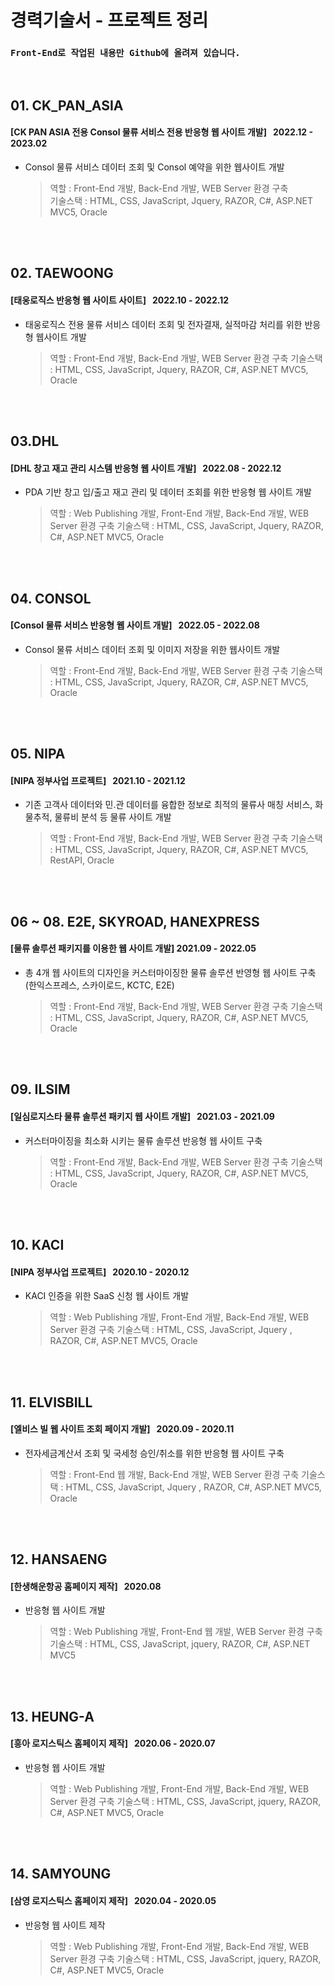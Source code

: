# 경력기술서 - 프로젝트 정리

### `Front-End로 작업된 내용만 Github에 올려져 있습니다.`

<br>

## 01. CK_PAN_ASIA

#### [CK PAN ASIA 전용 Consol 물류 서비스 전용 반응형 웹 사이트 개발] &nbsp; 2022.12 - 2023.02 <br>

- Consol 물류 서비스 데이터 조회 및 Consol 예약을 위한 웹사이트 개발

  > 역할 : Front-End 개발, Back-End 개발, WEB Server 환경 구축 <br>
  > 기술스택 : HTML, CSS, JavaScript, Jquery, RAZOR, C#, ASP.NET MVC5, Oracle

<br><br>

## 02. TAEWOONG

#### [태웅로직스 반응형 웹 사이트 사이트] &nbsp; 2022.10 - 2022.12

- 태웅로직스 전용 물류 서비스 데이터 조회 및 전자결재, 실적마감 처리를 위한 반응형 웹사이트 개발

  > 역할 : Front-End 개발, Back-End 개발, WEB Server 환경 구축
  > 기술스택 : HTML, CSS, JavaScript, Jquery, RAZOR, C#, ASP.NET MVC5, Oracle

<br><br>

## 03.DHL

#### [DHL 창고 재고 관리 시스템 반응형 웹 사이트 개발] &nbsp; 2022.08 - 2022.12

- PDA 기반 창고 입/출고 재고 관리 및 데이터 조회를 위한 반응형 웹 사이트 개발

  > 역할 : Web Publishing 개발, Front-End 개발, Back-End 개발, WEB Server 환경 구축
  > 기술스택 : HTML, CSS, JavaScript, Jquery, RAZOR, C#, ASP.NET MVC5, Oracle

<br><br>

## 04. CONSOL

#### [Consol 물류 서비스 반응형 웹 사이트 개발] &nbsp; 2022.05 - 2022.08

- Consol 물류 서비스 데이터 조회 및 이미지 저장을 위한 웹사이트 개발

  > 역할 : Front-End 개발, Back-End 개발, WEB Server 환경 구축
  > 기술스택 : HTML, CSS, JavaScript, Jquery, RAZOR, C#, ASP.NET MVC5, Oracle

<br><br>

## 05. NIPA

#### [NIPA 정부사업 프로젝트] &nbsp; 2021.10 - 2021.12

- 기존 고객사 데이터와 민.관 데이터를 융합한 정보로 최적의 물류사 매칭 서비스, 화물추적, 물류비 분석 등 물류 사이트 개발

  > 역할 : Front-End 개발, Back-End 개발, WEB Server 환경 구축
  > 기술스택 : HTML, CSS, JavaScript, Jquery, RAZOR, C#, ASP.NET MVC5, RestAPI, Oracle

<br><br>

## 06 ~ 08. E2E, SKYROAD, HANEXPRESS

#### [물류 솔루션 패키지를 이용한 웹 사이트 개발] 2021.09 - 2022.05

- 총 4개 웹 사이트의 디자인을 커스터마이징한 물류 솔루션 반영형 웹 사이트 구축 (한익스프레스, 스카이로드, KCTC, E2E)

  > 역할 : Front-End 개발, Back-End 개발, WEB Server 환경 구축
  > 기술스택 : HTML, CSS, JavaScript, Jquery, RAZOR, C#, ASP.NET MVC5, Oracle

<br><br>

## 09. ILSIM

#### [일심로지스타 물류 솔루션 패키지 웹 사이트 개발] &nbsp; 2021.03 - 2021.09

- 커스터마이징을 최소화 시키는 물류 솔루션 반응형 웹 사이트 구축

  > 역할 : Front-End 개발, Back-End 개발, WEB Server 환경 구축
  > 기술스택 : HTML, CSS, JavaScript, Jquery, RAZOR, C#, ASP.NET MVC5, Oracle

<br><br>

## 10. KACI

#### [NIPA 정부사업 프로젝트] &nbsp; 2020.10 - 2020.12

- KACI 인증을 위한 SaaS 신청 웹 사이트 개발

  > 역할 : Web Publishing 개발, Front-End 개발, Back-End 개발, WEB Server 환경 구축
  > 기술스택 : HTML, CSS, JavaScript, Jquery , RAZOR, C#, ASP.NET MVC5, Oracle

<br><br>

## 11. ELVISBILL

#### [엘비스 빌 웹 사이트 조회 페이지 개발] &nbsp; 2020.09 - 2020.11

- 전자세금계산서 조회 및 국세청 승인/취소를 위한 반응형 웹 사이트 구축

  > 역할 : Front-End 웹 개발, Back-End 개발, WEB Server 환경 구축
  > 기술스택 : HTML, CSS, JavaScript, Jquery , RAZOR, C#, ASP.NET MVC5, Oracle

<br><br>

## 12. HANSAENG

#### [한생해운항공 홈페이지 제작] &nbsp; 2020.08

- 반응형 웹 사이트 개발

  > 역할 : Web Publishing 개발, Front-End 웹 개발, WEB Server 환경 구축
  > 기술스택 : HTML, CSS, JavaScript, jquery, RAZOR, C#, ASP.NET MVC5

<br><br>

## 13. HEUNG-A

#### [흥아 로지스틱스 홈페이지 제작] &nbsp; 2020.06 - 2020.07

- 반응형 웹 사이트 개발

  > 역할 : Web Publishing 개발, Front-End 개발, Back-End 개발, WEB Server 환경 구축
  > 기술스택 : HTML, CSS, JavaScript, jquery, RAZOR, C#, ASP.NET MVC5, Oracle

<br><br>

## 14. SAMYOUNG

#### [삼영 로지스틱스 홈페이지 제작] &nbsp; 2020.04 - 2020.05

- 반응형 웹 사이트 제작

  > 역할 : Web Publishing 개발, Front-End 개발, Back-End 개발, WEB Server 환경 구축
  > 기술스택 : HTML, CSS, JavaScript, jquery, RAZOR, C#, ASP.NET MVC5, Oracle
